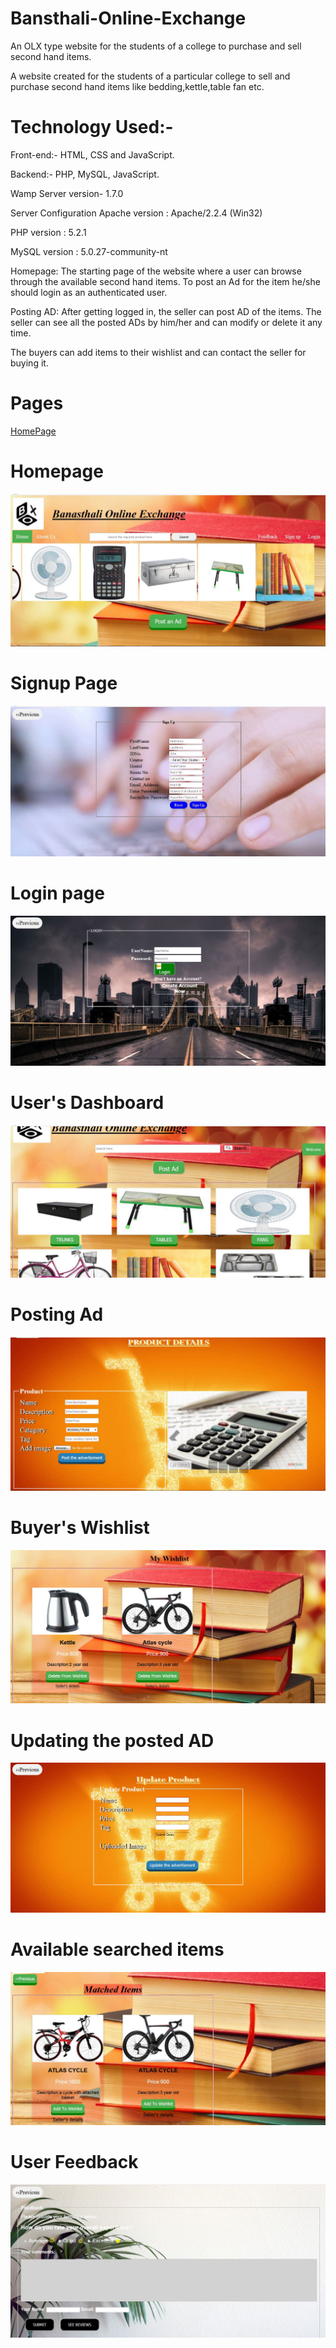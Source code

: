 # Bansthali-Online-Exchange
An OLX type website for the students of a college to purchase and sell second hand items.

A website created for the students of a particular college to sell and purchase second hand items like bedding,kettle,table fan etc.

# Technology Used:-

Front-end:- HTML, CSS and JavaScript.

Backend:- PHP, MySQL, JavaScript.

Wamp Server version- 1.7.0

Server Configuration Apache version : Apache/2.2.4 (Win32)

PHP version : 5.2.1

MySQL version : 5.0.27-community-nt

Homepage: The starting page of the website where a user can browse through the available second hand items. To post an Ad for the item he/she should
login as an authenticated user. 

Posting AD: After getting logged in, the seller can post AD of the items.
The seller can see all the posted ADs by him/her and can modify or delete it any time.

The buyers can add items to their wishlist and can contact the seller for buying it.

# Pages
[HomePage](https://github.com/KaushikiAgrawal/Bansthali-Online-Exchange/project/homepage.php )

# Homepage
![](Screenshot/Homepage.JPG)

# Signup Page
![](Screenshot/Signup.JPG)

# Login page
![](Screenshot/Login.JPG)


# User's Dashboard
![](Screenshot/PostAd.JPG)

# Posting Ad
![](Screenshot/PostAd1.JPG )

# Buyer's Wishlist
![](Screenshot/WishList.JPG)

# Updating the posted AD 
![](Screenshot/updateAd.JPG)

# Available searched items
![](Screenshot/AvailableItemsOnsearch.JPG)

# User Feedback
![](Screenshot/Review.JPG)
